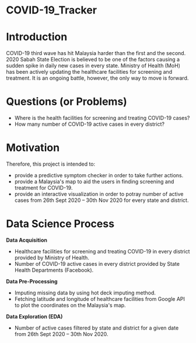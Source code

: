 # COVID-19_Tracker

Introduction
============
COVID-19 third wave has hit Malaysia harder than the first and the second. 2020 Sabah State Election is believed to be one of the factors causing a sudden spike in daily new cases in every state. Ministry of Health (MoH) has been actively updating the healthcare facilities for screening and treatment. It is an ongoing battle, however, the only way to move is forward.

Questions (or Problems)
=======================
- Where is the health facilities for screening and treating COVID-19 cases?
- How many number of COVID-19 active cases in every district?

Motivation
==========
Therefore, this project is intended to:
- provide a predictive symptom checker in order to take further actions.
- provide a Malaysia's map to aid the users in finding screening and treatment for COVID-19.
- provide an interactive visualization in order to potray number of active cases from 26th Sept 2020 – 30th Nov 2020 for every state and district.

Data Science Process
====================
**Data Acquisition**
- Healthcare facilities for screening and treating COVID-19 in every district provided by Ministry of Health.
- Number of COVID-19 active cases in every district provided by State Health Departments (Facebook).

**Data Pre-Processing**
- Imputing missing data by using hot deck imputing method.
- Fetching latitude and longitude of healthcare facilities from Google API to plot the coordinates on the Malaysia's map.

**Data Exploration (EDA)**
- Number of active cases filtered by state and district for a given date from 26th Sept 2020 – 30th Nov 2020.
